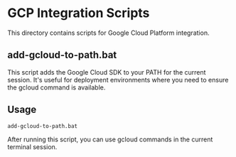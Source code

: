 # GCP Integration Scripts

This directory contains scripts for Google Cloud Platform integration.

## add-gcloud-to-path.bat

This script adds the Google Cloud SDK to your PATH for the current session.
It's useful for deployment environments where you need to ensure the gcloud
command is available.

## Usage

`
add-gcloud-to-path.bat
`

After running this script, you can use gcloud commands in the current terminal session.
